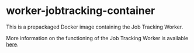 # worker-jobtracking-container
This is a prepackaged Docker image containing the Job Tracking Worker.

More information on the functioning of the Job Tracking Worker is available [here](https://github.hpe.com/caf/worker-jobtracking).
